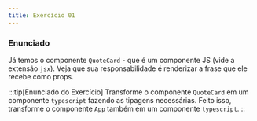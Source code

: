 ```yaml
---
title: Exercício 01
---
```

### Enunciado

Já temos o componente `QuoteCard` - que é um componente JS (vide a extensão `jsx`). Veja que sua responsabilidade é renderizar a frase que ele recebe como props.

:::tip[Enunciado do Exercício]
Transforme o componente `QuoteCard` em um componente `typescript` fazendo as tipagens necessárias. Feito isso, transforme o componente `App` também em um componente `typescript`.
::
